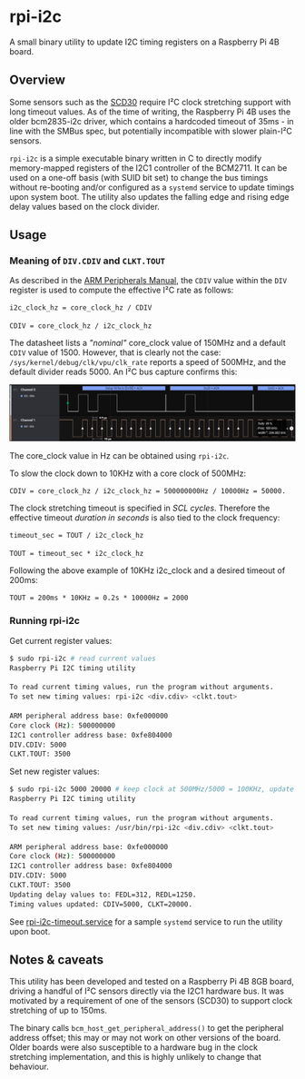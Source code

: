 # rpi-i2c
A small binary utility to update I2C timing registers on a Raspberry Pi 4B board.

## Overview
Some sensors such as the [SCD30](https://www.sensirion.com/en/environmental-sensors/carbon-dioxide-sensors/carbon-dioxide-sensors-co2/)
require I²C clock stretching support with long timeout values. As of the time of writing, the Raspberry Pi 4B uses the older bcm2835-i2c
driver, which contains a hardcoded timeout of 35ms - in line with the SMBus spec, but potentially incompatible with slower plain-I²C
sensors.

`rpi-i2c` is a simple executable binary written in C to directly modify memory-mapped registers of the I2C1 controller of the BCM2711.
It can be used on a one-off basis (with SUID bit set) to change the bus timings without re-booting and/or configured as a `systemd` service
to update timings upon system boot. The utility also updates the falling edge and rising edge delay values based on the clock divider.

## Usage

### Meaning of `DIV.CDIV` and `CLKT.TOUT`
As described in the [ARM Peripherals Manual](https://www.raspberrypi.org/documentation/hardware/raspberrypi/bcm2711/rpi_DATA_2711_1p0.pdf),
the `CDIV` value within the `DIV` register is used to compute the effective I²C rate as follows:
```
i2c_clock_hz = core_clock_hz / CDIV

CDIV = core_clock_hz / i2c_clock_hz
```
The datasheet lists a *"nominal"* core_clock value of 150MHz and a default `CDIV` value of 1500. However, that is clearly not the case:
`/sys/kernel/debug/clk/vpu/clk_rate` reports a speed of 500MHz, and the default divider reads 5000. An I²C bus capture confirms this:

![I2C 100KHz capture](img/i2c-100khz.png "I2C 100KHz capture")

The core_clock value in Hz can be obtained using `rpi-i2c`.

To slow the clock down to 10KHz with a core clock of 500MHz:

```
CDIV = core_clock_hz / i2c_clock_hz = 500000000Hz / 10000Hz = 50000.
```

The clock stretching timeout is specified in *SCL cycles*. Therefore the effective timeout *duration in seconds* is also tied to
the clock frequency:

```
timeout_sec = TOUT / i2c_clock_hz

TOUT = timeout_sec * i2c_clock_hz
```

Following the above example of 10KHz i2c_clock and a desired timeout of 200ms:
```
TOUT = 200ms * 10KHz = 0.2s * 10000Hz = 2000
```

### Running rpi-i2c

Get current register values:
```bash
$ sudo rpi-i2c # read current values
Raspberry Pi I2C timing utility

To read current timing values, run the program without arguments.
To set new timing values: rpi-i2c <div.cdiv> <clkt.tout>

ARM peripheral address base: 0xfe000000
Core clock (Hz): 500000000
I2C1 controller address base: 0xfe804000
DIV.CDIV: 5000
CLKT.TOUT: 3500
```

Set new register values:
```bash
$ sudo rpi-i2c 5000 20000 # keep clock at 500MHz/5000 = 100KHz, update timeout to 20K cycles = 200ms
Raspberry Pi I2C timing utility

To read current timing values, run the program without arguments.
To set new timing values: /usr/bin/rpi-i2c <div.cdiv> <clkt.tout>

ARM peripheral address base: 0xfe000000
Core clock (Hz): 500000000
I2C1 controller address base: 0xfe804000
DIV.CDIV: 5000
CLKT.TOUT: 3500
Updating delay values to: FEDL=312, REDL=1250.
Timing values updated: CDIV=5000, CLKT=20000.
```

See [rpi-i2c-timeout.service](rpi-i2c-timeout.service) for a sample `systemd` service to run the utility upon boot.

## Notes & caveats

This utility has been developed and tested on a Raspberry Pi 4B 8GB board, driving a handful of I²C sensors directly
via the I2C1 hardware bus. It was motivated by a requirement of one of the sensors (SCD30) to support clock stretching
of up to 150ms.

The binary calls `bcm_host_get_peripheral_address()` to get the peripheral address offset; this may or may not work on
other versions of the board. Older boards were also susceptible to a hardware bug in the clock stretching implementation,
and this is highly unlikely to change that behaviour.
